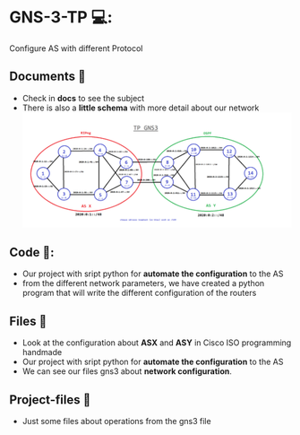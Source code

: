 # GNS-3-TP 💻:
Configure AS with different Protocol

## Documents :ledger:
* Check in **docs** to see the subject 
* There is also a **little schema** with more detail about our network
![Alt text](https://raw.githubusercontent.com/tfeutren/GNS-3-TP/master/docs/Schema.png)

## Code 🔧:
* Our project with sript python for **automate the configuration** to the AS 
* from the different network parameters, we have created a python program that will write the different configuration of the routers

## Files :paperclip:
* Look at the configuration about **ASX** and **ASY** in Cisco ISO programming handmade
* Our project with sript python for **automate the configuration** to the AS
* We can see our files gns3 about **network configuration**.

## Project-files :runner:
* Just some files about operations from the gns3 file
